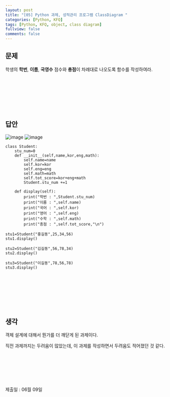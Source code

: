 ```yaml
---
layout: post
title: "[05] Python 과제, 성적관리 프로그램 ClassDiagram "
categories: [Python, KFQ]
tags: [Python, KFQ, object, class diagram]
fullview: false
comments: false
---
```


## 문제
학생의 **학번**, **이름**, **국영수** 점수와 **총점**이 차례대로 나오도록 함수를 작성하여라.

<br><br><br><br><br><br>

## 답안
![image](https://user-images.githubusercontent.com/84369912/126753998-0d66d04d-f606-401e-8c3e-6394834a104b.png)
![image](https://user-images.githubusercontent.com/84369912/126754020-4f9461d7-0faf-4aca-9499-4b4d110c4311.png)


```
class Student:
    stu_num=0
    def __init__(self,name,kor,eng,math):
        self.name=name
        self.kor=kor
        self.eng=eng
        self.math=math
        self.tot_score=kor+eng+math
        Student.stu_num +=1
        
    def display(self):
        print("학번 : ",Student.stu_num)
        print("이름 : ",self.name)
        print("국어 : ",self.kor)
        print("영어 : ",self.eng)
        print("수학 : ",self.math)
        print("총점 : ",self.tot_score,"\n")
        
stu1=Student("홍길동",25,34,56)
stu1.display()

stu2=Student("김길동",56,78,34)
stu2.display()

stu3=Student("이길동",78,56,78)
stu3.display()
```

<br><br><br><br><br><br>

## 생각
객체 설계에 대해서 뭔가를 더 깨닫게 된 과제이다.

직전 과제까지는 두려움이 많았는데, 이 과제를 작성하면서 두려움도 적어졌던 것 같다.



<br><br><br><br><br><br>
제출일 : 06월 09일